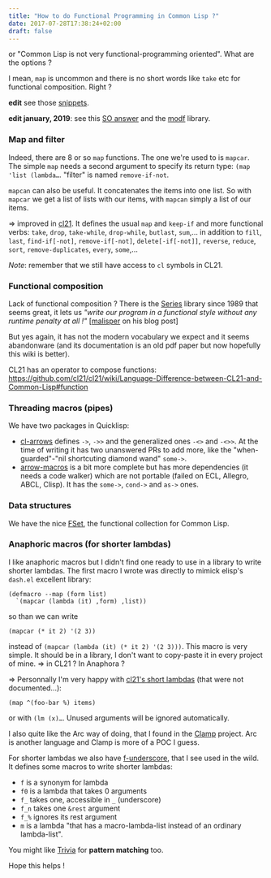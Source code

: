 ```yaml
---
title: "How to do Functional Programming in Common Lisp ?"
date: 2017-07-28T17:38:24+02:00
draft: false
---
```


or "Common Lisp is not very functional-programming oriented". What are the options ?

I mean, `map` is uncommon and there is no short words like `take` etc
for functional composition. Right ?


**edit** see those [snippets](/blog/snippets-functional-style-more/).

**edit january, 2019**: see this [SO answer](https://stackoverflow.com/questions/54375478/can-lisp-be-easily-used-in-an-immutable-functional-manner/54378903#54378903) and the [modf](https://github.com/smithzvk/modf) library.

### Map and filter

Indeed, there are 8 or so `map` functions. The one we're used to is
`mapcar`. The simple `map` needs a second argument to specify its return
type: `(map 'list (lambda…`. "filter" is named `remove-if-not`.

`mapcan` can also be useful. It concatenates the items into one
list. So with `mapcar` we get a list of lists with our items, with
`mapcan` simply a list of our items.

=> improved in [cl21](http://cl21.org/). It defines the usual `map`
and `keep-if` and more functional verbs: `take`, `drop`, `take-while`,
`drop-while`, `butlast`, `sum`,… in addition to `fill`, `last`,
`find-if[-not]`, `remove-if[-not]`, `delete[-if[-not]]`, `reverse`,
`reduce`, `sort`, `remove-duplicates`, `every`, `some`,…

_Note_: remember that we still have access to `cl` symbols in CL21.


### Functional composition

Lack of functional composition ? There is the
[Series](https://github.com/tokenrove/series/wiki) library since 1989
that seems great, it lets us *"write our program in a functional style
without any runtime penalty at all !"*
[[malisper](http://malisper.me/2016/04/13/loops-in-lisp-part-4-series/)
on his blog post]

But yes again, it has not the modern vocabulary we expect
and it seems abandonware (and its documentation is an old pdf paper
but now hopefully this wiki is better).

CL21 has an operator to compose functions: https://github.com/cl21/cl21/wiki/Language-Difference-between-CL21-and-Common-Lisp#function

### Threading macros (pipes)

We have two packages in Quicklisp:

* [cl-arrows](https://github.com/nightfly19/cl-arrows) defines `->`,
  `->>` and the generalized ones `-<>` and `-<>>`. At the time of
  writing it has two unanswered PRs to add more, like the
  "when-guarded"-"nil shortcuting diamond wand" `some->`.
* [arrow-macros](https://github.com/hipeta/arrow-macros) is a bit more
  complete but has more dependencies (it needs a code walker) which
  are not portable (failed on ECL, Allegro, ABCL, Clisp). It has the
  `some->`, `cond->` and `as->` ones.


### Data structures

We have the nice [FSet](https://github.com/slburson/fset), the functional collection for Common Lisp.

### Anaphoric macros (for shorter lambdas)

I like anaphoric macros but I didn't find one ready to use in a library to write shorter lambdas. The first macro I wrote was directly to mimick elisp's `dash.el` excellent library:

```common-lisp
(defmacro --map (form list)
  `(mapcar (lambda (it) ,form) ,list))
```
so than we can write
```common-lisp
(mapcar (* it 2) '(2 3))
```

instead of `(mapcar (lambda (it) (* it 2) '(2 3)))`.
This macro is very simple. It should be in a library, I don't want to copy-paste it in every project of mine. => in CL21 ? In Anaphora ?

=> Personnally I'm very happy with
[cl21's short lambdas](https://lispcookbook.github.io/cl-cookbook/cl21.html#shorter-lambda)
(that were not documented…):

```
(map ^(foo-bar %) items)
```
or with `(lm (x)…`. Unused arguments will be ignored automatically.

I also quite like the Arc way of doing, that I found in the
[Clamp](https://github.com/malisper/Clamp) project. Arc is another
language and Clamp is more of a POC I guess.

For shorter lambdas we also have
[f-underscore](http://quickdocs.org/f-underscore/api), that I see used
in the wild. It defines some macros to write shorter lambdas:

- `f` is a synonym for lambda
- `f0` is a lambda that takes 0 arguments
- `f_` takes one, accessible in `_` (underscore)
- `f_n` takes one `&rest` argument
- `f_%` ignores its rest argument
- `m` is a lambda "that has a macro-lambda-list instead of an ordinary lambda-list".

You might like [Trivia](https://github.com/guicho271828/trivia) for **pattern matching** too.

Hope this helps !
